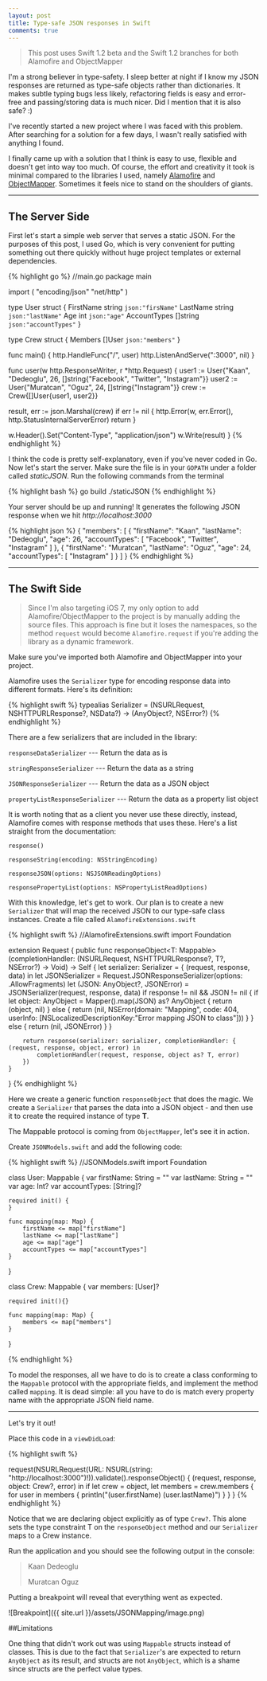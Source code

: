 ```yaml
---
layout: post
title: Type-safe JSON responses in Swift
comments: true
---
```


>This post uses Swift 1.2 beta and the Swift 1.2 branches for both Alamofire and ObjectMapper

I'm a strong believer in type-safety. I sleep better at night if I know my JSON responses are returned as type-safe objects rather than dictionaries. It makes subtle typing bugs less likely, refactoring fields is easy and error-free and passing/storing data is much nicer. Did I mention that it is also safe? :)

I've recently started a new project where I was faced with this problem. After searching for a solution for a few days, I wasn't really satisfied with anything I found.

I finally came up with a solution that I think is easy to use, flexible and doesn't get into way too much. Of course, the effort and creativity it took is minimal compared to the libraries I used, namely [Alamofire](https://github.com/Alamofire/Alamofire) and [ObjectMapper](https://github.com/Hearst-DD/ObjectMapper). Sometimes it feels nice to stand on the shoulders of giants. 

***

## The Server Side

First let's start a simple web server that serves a static JSON. For the purposes of this post, I used Go, which is very convenient for putting something out there quickly without huge project templates or external dependencies.

{% highlight go %}
//main.go
package main

import (
  "encoding/json"
  "net/http"
)

type User struct {
  FirstName string `json:"firsName"`
  LastName string `json:"lastName"`
  Age int `json:"age"`
  AccountTypes []string `json:"accountTypes"`
}

type Crew struct {
  Members []User `json:"members"`
}

func main() {
  http.HandleFunc("/", user)
  http.ListenAndServe(":3000", nil)
}

func user(w http.ResponseWriter, r *http.Request) {
  user1 := User{"Kaan", "Dedeoglu", 26, []string{"Facebook", "Twitter", "Instagram"}}
  user2 := User{"Muratcan", "Oguz", 24, []string{"Instagram"}}
  crew := Crew{[]User{user1, user2}}

  result, err := json.Marshal(crew)
  if err != nil {
    http.Error(w, err.Error(), http.StatusInternalServerError)
    return
  }

  w.Header().Set("Content-Type", "application/json")
  w.Write(result)
}
{% endhighlight %}

I think the code is pretty self-explanatory, even if you've never coded in Go. Now let's start the server. Make sure the file is in your `GOPATH` under a folder called *staticJSON*. Run the following commands from the terminal

{% highlight bash %}
go build
./staticJSON
{% endhighlight %}

Your server should be up and running! It generates the following JSON response when we hit _http://localhost:3000_

{% highlight json %}
{
  "members": [
    {
      "firstName": "Kaan",
      "lastName": "Dedeoglu",
      "age": 26,
      "accountTypes": [
        "Facebook",
        "Twitter",
        "Instagram"
      ]
    },
    {
      "firstName": "Muratcan",
      "lastName": "Oguz",
      "age": 24,
      "accountTypes": [
        "Instagram"
      ]
    }
  ]
}
{% endhighlight %}

***

## The Swift Side

> Since I'm also targeting iOS 7, my only option to add Alamofire/ObjectMapper to the project is by manually adding the source files. This approach is fine but it loses the namespaces, so the method `request` would become `Alamofire.request` if you're adding the library as a dynamic framework.

Make sure you've imported both Alamofire and ObjectMapper into your project.

Alamofire uses the `Serializer` type for encoding response data into different formats. Here's its definition:


{% highlight swift %}
typealias Serializer = (NSURLRequest, NSHTTPURLResponse?, NSData?) -> (AnyObject?, NSError?)
{% endhighlight %}

There are a few serializers that are included in the library:

`responseDataSerializer` --- Return the data as is

`stringResponseSerializer` --- Return the data as a string

`JSONResponseSerializer` --- Return the data as a JSON object

`propertyListResponseSerializer` --- Return the data as a property list object

It is worth noting that as a client you never use these directly, instead, Alamofire comes with response methods that uses these. Here's a list straight from the documentation:

`response()`

`responseString(encoding: NSStringEncoding)`

`responseJSON(options: NSJSONReadingOptions)`

`responsePropertyList(options: NSPropertyListReadOptions)`


With this knowledge, let's get to work. Our plan is to create a new `Serializer` that will map the received JSON to our type-safe class instances. Create a file called `AlamofireExtensions.swift`

{% highlight swift %}
//AlamofireExtensions.swift
import Foundation

extension Request {
    public func responseObject<T: Mappable>(completionHandler: (NSURLRequest, NSHTTPURLResponse?, T?, NSError?) -> Void) -> Self {
        let serializer: Serializer = { (request, response, data) in
            let JSONSerializer = Request.JSONResponseSerializer(options: .AllowFragments)
            let (JSON: AnyObject?, JSONError) = JSONSerializer(request, response, data)
            if response != nil && JSON != nil {
                if let object: AnyObject = Mapper<T>().map(JSON) as? AnyObject {
                    return (object, nil)
                } else {
                    return (nil, NSError(domain: "Mapping", code: 404, userInfo: [NSLocalizedDescriptionKey:"Error mapping JSON to class"]))
                }
            } else {
                return (nil, JSONError)
            }
        }
        
        return response(serializer: serializer, completionHandler: { (request, response, object, error) in
            completionHandler(request, response, object as? T, error)
        })
    }
}
{% endhighlight %}

Here we create a generic function `responseObject` that does the magic. We create a `Serializer` that parses the data into a JSON object - and then use it to create the required instance of type **T**. 

The Mappable protocol is coming from `ObjectMapper`, let's see it in action.

Create `JSONModels.swift` and add the following code:

{% highlight swift %}
//JSONModels.swift
import Foundation

class User: Mappable {
    var firstName: String = ""
    var lastName: String = ""
    var age: Int?
    var accountTypes: [String]?
    
    required init() {
    }
    
    func mapping(map: Map) {
        firstName <= map["firstName"]
        lastName <= map["lastName"]
        age <= map["age"]
        accountTypes <= map["accountTypes"]
    }
}

class Crew: Mappable {
    var members: [User]?
    
    required init(){}
    
    func mapping(map: Map) {
        members <= map["members"]
    }
}

{% endhighlight %}

To model the responses, all we have to do is to create a class conforming to the `Mappable` protocol with the appropriate fields, and implement the method called `mapping`. It is dead simple: all you have to do is match every property name with the appropriate JSON field name.

***

Let's try it out!

Place this code in a `viewDidLoad`:

{% highlight swift %}
        
request(NSURLRequest(URL: NSURL(string: "http://localhost:3000")!)).validate().responseObject() {
    (request, response, object: Crew?, error) in
    if let crew = object, let members = crew.members {
        for user in members {
            println("\(user.firstName) \(user.lastName)")
        }
    }
}
{% endhighlight %}

Notice that we are declaring object explicitly as of type `Crew?`. This alone sets the type constraint T on the `responseObject` method and our `Serializer` maps to a Crew instance.

Run the application and you should see the following output in the console:


>Kaan Dedeoglu
>
>Muratcan Oguz

Putting a breakpoint will reveal that everything went as expected.

![Breakpoint]({{ site.url }}/assets/JSONMapping/image.png)

##Limitations

One thing that didn't work out was using `Mappable` structs instead of classes. This is due to the fact that `Serializer`'s are expected to return `AnyObject` as its result, and structs are not `AnyObject`, which is a shame since structs are the perfect value types.

